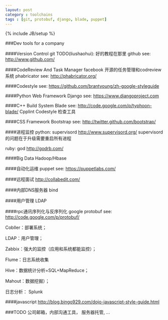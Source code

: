```yaml
---
layout: post
category : toolchains
tags : [git, protobuf, django, blade, puppet]
---
```


{% include JB/setup %}

###Dev tools for a company

####Version Control
git TODO(liushaohui): 好的教程在那里
github see: <http://www.github.com/>

####CodeReview And Task Manager
facebook 开源的任务管理和codreview系统
phabricator see: <http://phabricator.org/>

####Codestyle
see: <https://github.com/brantyoung/zh-google-styleguide>

####Python Web Framework 
Django see: <https://www.djangoproject.com>

####C++ Build System
Blade see: <http://code.google.com/p/typhoon-blade/>
Cpplint Codestyle 检查工具

####CSS Framework
Bootstrap see: <http://twitter.github.com/bootstrap/>

####进程监控
python: supervisord <http://www.supervisord.org/>
supervisord的问题在于升级需要重启所有进程

ruby: god <http://godrb.com/>

####Big Data
Hadoop/Hbase

####自动化运维
puppet see: <https://puppetlabs.com/>

####远程面试
<http://collabedit.com/>

####内部DNS服务器
bind 

####用户管理
LDAP

####rpc通讯序列化与反序列化
google protobuf
see: <http://code.google.com/p/protobuf/>

Cobller：部署系统；

LDAP：用户管理；

Zabbix：强大的监控（应用和系统都能监控）；

Flume：日志系统收集

Hive：数据统计分析=SQL+MapReduce；

Mahout：数据挖掘）；

日志分析： Splunk

####javascript 
<http://blog.bingo929.com/dojo-javascript-style-guide.html>


###TODO
公司邮箱，内部沟通工具， 服务器托管, ...
